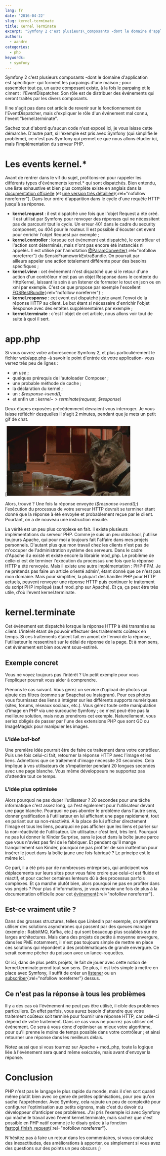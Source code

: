 ```yaml
---
lang: fr
date: '2016-04-22'
slug: kernel-terminate
title: Kernel Terminate
excerpt: "Symfony 2 c'est plusieurs\_composants -dont le domaine d'application est\_spécifique-\_qui forment\_les parpaings d'une maison ; pour assembler\_tout ça, un autre composant existe, à la fois le\_parpaing et le ciment : l'EventDispatcher. Son rôle est de distribuer des événements qui seront traités par les divers composants."
authors:
  - aandre
categories:
  - php
keywords:
  - symfony
---
```

Symfony 2 c'est plusieurs composants -dont le domaine d'application est spécifique- qui forment les parpaings d'une maison ; pour assembler tout ça, un autre composant existe, à la fois le parpaing et le ciment : l'EventDispatcher. Son rôle est de distribuer des événements qui seront traités par les divers composants.

Il ne s'agit pas dans cet article de revenir sur le fonctionnement de l'EventDispatcher, mais d'expliquer le rôle d'un événement mal connu, l'event "kernel.terminate".

Sachez tout d'abord qu'aucun code n'est exposé ici, je vous laisse cette démarche. D'autre part, si l'exemple est pris avec Symfony (qui simplifie le problème), ce n'est pas Symfony qui permet ce que nous allons étudier ici, mais l'implémentation du serveur PHP.

# Les events kernel.*

Avant de rentrer dans le vif du sujet, profitons-en pour rappeler les différents types d'événements kernel.* qui sont dispatchés. Bien entendu, une liste exhaustive et bien plus complète existe en anglais dans la [documentation officielle](http://symfony.com/doc/current/reference/events.html) (et [une version très détaillée](http://symfony.com/doc/current/components/http_kernel/introduction.html)){:rel="nofollow noreferrer"}. Dans leur ordre d'apparition dans le cycle d'une requête HTTP jusqu'à sa réponse.

*   **kernel.request** : il est dispatché une fois que l'objet Request a été créé. Il est utilisé par Symfony pour renvoyer des réponses qui ne nécessitent pas de parcourir tout le cycle. Un erreur 401 dans le cadre du security component, ou 404 pour le routeur. Il est possible d'écouter cet event pour enrichir l'objet Request par exemple ;
*   **kernel.controller** : lorsque cet événement est dispatché, le contrôleur et l'action sont déterminés, mais n'ont pas encore été instanciés ni appelés. Il est utilisé par l'annotation [@ParamConverter](http://symfony.com/doc/current/bundles/SensioFrameworkExtraBundle/annotations/converters.html){:rel="nofollow noreferrer"} du SensioFrameworkExtraBundle. On pourrait par ailleurs appeler une action totalement différente pour des besoins spécifiques ;
*   **kernel.view** : cet événement n'est dispatché que si le retour d'une action d'un contrôleur n'est pas un objet Response dans le contexte du HttpKernel, laissant le soin à un listener de formater le tout en json ou en xml par exemple. C'est ce que propose par exemple l'excellent [FOSRestBundle](http://symfony.com/doc/current/bundles/FOSRestBundle/index.html){:rel="nofollow noreferrer"} ;
*   **kernel.response** : cet event est dispatché juste avant l'envoi de la réponse HTTP au client. Le but étant si nécessaire d'enrichir l'objet Response avec des entêtes supplémentaires par exemple ;
*   **kernel.terminate** : c'est l'objet de cet article, nous allons voir tout de suite à quoi il sert.

# app.php

Si vous ouvrez votre arborescence Symfony 2, et plus particulièrement le fichier web/app.php -à savoir le point d'entrée de votre application- vous verrez très peu de lignes :

*   un _use_ ;
*   quelques prérequis de l'autoloader Composer ;
*   une probable méthode de cache ;
*   la déclaration du kernel ;
*   un : _$response->send();_
*   et enfin un : _$kernel->terminate($request, $response)_

Deux étapes exposées précédemment devraient vous interroger. Je vous laisse réfléchir desquelles il s'agit 2 minutes, pendant que je mets un petit gif de chat.

[![catbeer](/_assets/posts/2016-04-22-kernel-terminate/catbeer.gif)

Alors, trouvé ? Une fois la réponse envoyée (_$response->send();_) l'exécution du processus de votre serveur HTTP devrait se terminer étant donné que la réponse à été envoyée et probablement reçue par le client. Pourtant, on a de nouveau une instruction ensuite.

La vérité est un peu plus complexe en fait. Il existe plusieurs implémentations du serveur PHP. Comme je suis un peu oldschool, j'utilise toujours Apache, qui pour moi a toujours fait l'affaire dans mes projets personnels. D'autant plus que mon travail chez les clients n'est pas de m'occuper de l'administration système des serveurs. Dans le cadre d'Apache il a existé et existe encore la librairie mod_php. Le problème de celle-ci est de terminer l'exécution du processus une fois que la réponse HTTP a été renvoyée. Mais il existe une autre implémentation : PHP-FPM. Je ne prétends pas faire un article orienté admin', étant donné que ce n'est pas mon domaine. Mais pour simplifier, la plupart des handler PHP pour HTTP actuels, peuvent renvoyer une réponse HTTP puis continuer le traitement du script PHP impliqué (sauf mod_php sur Apache). Et ça, ça peut être très utile, d'où l'event kernel.terminate.

# kernel.terminate

Cet événement est dispatché lorsque la réponse HTTP à été transmise au client. L'intérêt étant de pouvoir effectuer des traitements coûteux en temps. Si ces traitements étaient fait en amont de l'envoi de la réponse, l'utilisateur le ressentirait sur le délai de réponse de la page. Et à mon sens, cet événement est bien souvent sous-estimé.

## Exemple concret

Vous ne voyez toujours pas l'intérêt ? Un petit exemple pour vous l'expliquer pourrait vous aider à comprendre.

Prenons le cas suivant. Vous gérez un service d'upload de photos qui ajoute des filtres (comme sur Snapchat ou Instagram). Pour ces photos vous fournissez des liens à intégrer sur les différents supports numériques (sites, forums, réseaux sociaux, etc.). Vous gérez toute cette manipulation d'image en PHP via une surcouche Symfony ; ce n'est peut-être pas la meilleure solution, mais nous prendrons cet exemple. Naturellement, vous seriez obligés de passer par l'une des extensions PHP que sont GD ou ImageMagick pour manipuler les images.

### L'idée bof-bof

Une première idée pourrait être de faire ce traitement dans votre contrôleur. Puis une fois celui-ci fait, retourner la réponse HTTP avec l'image et les liens. Admettons que ce traitement d'image nécessite 20 secondes. Cela implique à vos utilisateurs de s'impatienter pendant 20 longues secondes avec une page blanche. Vous même développeurs ne supportez pas d'attendre tout ce temps.

### L'idée plus optimisée

Alors pourquoi ne pas duper l'utilisateur ? 20 secondes pour une tâche informatique c'est assez long, ça l'est également pour l'utilisateur devant une page blanche. Pourquoi ne pas aborder le problème dans l'autre sens, donner gratification à l'utilisateur en lui affichant une page rapidement, tout en pariant sur sa non-réactivité. À la place de lui afficher directement l'image et tous les liens, pourquoi ne pas afficher que les liens et parier sur la non-réactivité de l'utilisateur. Un utilisateur c'est lent, très lent. Pourquoi ne pas lui donner le Kinder Surprise, sans le jouet dans la boîte jaune parce que vous n'aviez pas fini de le fabriquer. Et pendant qu'il mange tranquillement son Kinder, pourquoi ne pas profiter de son inattention pour insérer le jouet dans la boîte jaune une fois fabriqué ? Le principe est le même ici.

Ce pari, il a été pris par de nombreuses entreprises, qui anticipent vos déplacements sur leurs sites pour vous faire croire que celui-ci est fluide et réactif, et pour cacher certaines lenteurs dû à des processus parfois complexes. Et ça marche plutôt bien, alors pourquoi ne pas en profiter dans vos projets ? Pour plus d'informations, je vous renvoie une fois de plus à la documentation officielle pour cet [événement](http://symfony.com/doc/current/components/http_kernel/introduction.html#the-kernel-terminate-event){:rel="nofollow noreferrer"}.

## Est-ce vraiment utile ?

Dans des grosses structures, telles que LinkedIn par exemple, on préférera utiliser des solutions asynchrones qui passent par des queues manager (exemple : RabbitMQ, Kafka, etc.) qui sont beaucoup plus scalables sur de larges architectures. Mais dans des projets de petite à moyenne envergure, dans les PME notamment, il n'est pas toujours simple de mettre en place ces solutions qui répondent à des problématiques de grande envergure. Ce serait comme pêcher du poisson avec un lance-roquettes.

Or ici, dans de plus petits projets, le fait de jouer avec cette notion de kernel.terminate prend tout son sens. De plus, il est très simple à mettre en place avec Symfony, il suffit de créer un [listener](http://symfony.com/doc/current/cookbook/event_dispatcher/event_listener.html#creating-an-event-listener) ou un [subscriber](http://symfony.com/doc/current/cookbook/event_dispatcher/event_listener.html#creating-an-event-subscriber){:rel="nofollow noreferrer"} dessus.

## Ce n'est pas la réponse à tous les problèmes

Il y a des cas où l'événement ne peut pas être utilisé, il cible des problèmes particuliers. En effet parfois, vous aurez besoin d'attendre que votre traitement coûteux soit terminé pour fournir une réponse HTTP, car celle-ci dépend de votre traitement. Dans ce cas vous ne pourrez pas utiliser cet événement. Ce sera à vous donc d'optimiser au mieux votre algorithme, pour qu'il prenne le moins de temps possible dans votre contrôleur ; et ainsi retourner une réponse dans les meilleurs délais.

Notez aussi que si vous tournez sur Apache + mod_php, toute la logique liée à l'événement sera quand même exécutée, mais avant d'envoyer la réponse.

# Conclusion

PHP n'est pas le langage le plus rapide du monde, mais il s'en sort quand même plutôt bien avec ce genre de petites optimisations, pour peu qu'on sache l'appréhender. Avec Symfony, cela rajoute un peu de complexité pour configurer l'optimisation aux petits oignons, mais c'est du devoir du développeur d'anticiper ces problèmes. J'ai pris l'exemple ici avec Symfony qui mâche le travail avec l'event kernel.terminate, mais sachez que c'est possible en PHP natif comme je le disais grâce à la fonction [fastcgi_finish_request](http://php.net/manual/en/function.fastcgi-finish-request.php){:rel="nofollow noreferrer"}.

N'hésitez pas à faire un retour dans les commentaires, si vous constatez des inexactitudes, des améliorations à apporter, ou simplement si vous avez des questions sur des points un peu obscurs ;)
